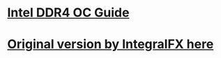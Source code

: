 # [Intel DDR4 OC Guide](https://github.com/aldaff/MemTestHelper/blob/oc-guide/DDR4%20OC%20Guide(Intel).md)

# [Original version by IntegralFX here](https://github.com/integralfx/MemTestHelper/blob/oc-guide/DDR4%20OC%20Guide.md)
